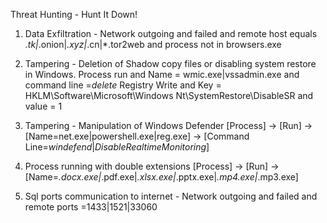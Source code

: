 Threat Hunting - Hunt It Down!

1. Data Exfiltration - Network outgoing and failed and remote host equals *.tk|*.onion|*.xyz|*.cn|*.tor2web and process not in browsers.exe

2. Tampering - Deletion of Shadow copy files or disabling system restore in Windows. 
   Process run and Name = wmic.exe|vssadmin.exe and command line =*delete*
   Registry Write and Key = HKLM\Software\Microsoft\Windows Nt\SystemRestore\DisableSR and value = 1
   
3. Tampering - Manipulation of Windows Defender
   [Process] → [Run] → [Name=net.exe|powershell.exe|reg.exe] → [Command Line=*windefend*|*DisableRealtimeMonitoring*]
   
4. Process running with double extensions
   [Process] → [Run] → [Name=*.docx.exe|*.pdf.exe|*.xlsx.exe|*.pptx.exe|*.mp4.exe|*.mp3.exe]
   
5. Sql ports communication to internet - Network outgoing and failed and remote ports =1433|1521|33060
